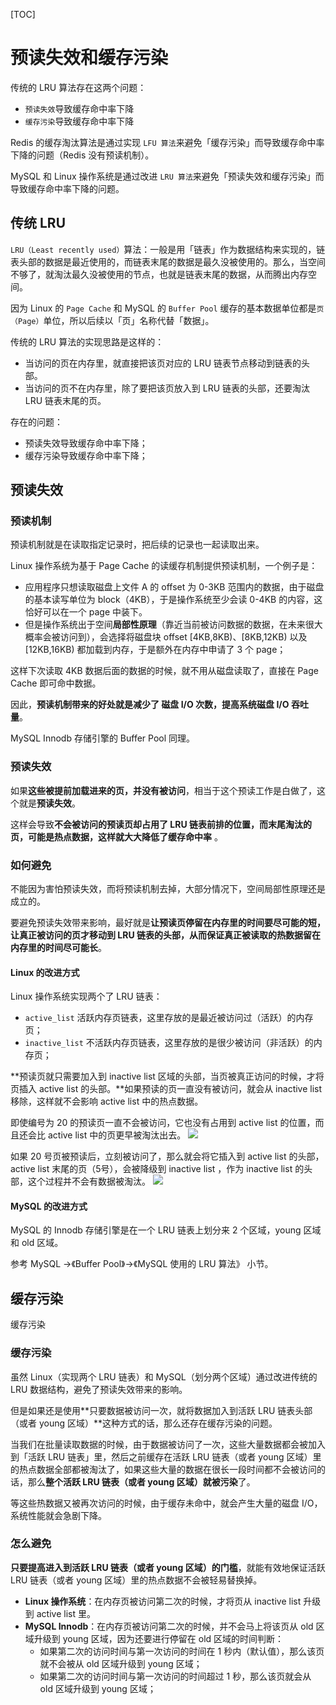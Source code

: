 
[TOC]
# 预读失效和缓存污染

传统的 LRU 算法存在这两个问题：

- `预读失效`导致缓存命中率下降
- `缓存污染`导致缓存命中率下降

Redis 的缓存淘汰算法是通过实现 `LFU 算法`来避免「缓存污染」而导致缓存命中率下降的问题（Redis 没有预读机制）。

MySQL 和 Linux 操作系统是通过改进 `LRU 算法`来避免「预读失效和缓存污染」而导致缓存命中率下降的问题。
## 传统 LRU

`LRU（Least recently used）`算法：一般是用「链表」作为数据结构来实现的，链表头部的数据是最近使用的，而链表末尾的数据是最久没被使用的。那么，当空间不够了，就淘汰最久没被使用的节点，也就是链表末尾的数据，从而腾出内存空间。

因为 Linux 的 `Page Cache` 和 MySQL 的 `Buffer Pool` 缓存的基本数据单位都是`页（Page）`单位，所以后续以「页」名称代替「数据」。

传统的 LRU 算法的实现思路是这样的：

- 当访问的页在内存里，就直接把该页对应的 LRU 链表节点移动到链表的头部。
- 当访问的页不在内存里，除了要把该页放入到 LRU 链表的头部，还要淘汰 LRU 链表末尾的页。

存在的问题：

- 预读失效导致缓存命中率下降；
- 缓存污染导致缓存命中率下降；

## 预读失效

### 预读机制

预读机制就是在读取指定记录时，把后续的记录也一起读取出来。

Linux 操作系统为基于 Page Cache 的读缓存机制提供预读机制，一个例子是：

- 应用程序只想读取磁盘上文件 A 的 offset 为 0-3KB 范围内的数据，由于磁盘的基本读写单位为 block（4KB），于是操作系统至少会读 0-4KB 的内容，这恰好可以在一个 page 中装下。
- 但是操作系统出于空间**局部性原理**（靠近当前被访问数据的数据，在未来很大概率会被访问到），会选择将磁盘块 offset [4KB,8KB)、[8KB,12KB) 以及 [12KB,16KB) 都加载到内存，于是额外在内存中申请了 3 个 page；

这样下次读取 4KB 数据后面的数据的时候，就不用从磁盘读取了，直接在 Page Cache 即可命中数据。

因此，**预读机制带来的好处就是减少了 磁盘 I/O 次数，提高系统磁盘 I/O 吞吐量**。

MySQL Innodb 存储引擎的 Buffer Pool 同理。
### 预读失效

如果**这些被提前加载进来的页，并没有被访问**，相当于这个预读工作是白做了，这个就是**预读失效**。

这样会导致**不会被访问的预读页却占用了 LRU 链表前排的位置，而末尾淘汰的页，可能是热点数据，这样就大大降低了缓存命中率** 。

### 如何避免

不能因为害怕预读失效，而将预读机制去掉，大部分情况下，空间局部性原理还是成立的。

要避免预读失效带来影响，最好就是**让预读页停留在内存里的时间要尽可能的短，让真正被访问的页才移动到 LRU 链表的头部，从而保证真正被读取的热数据留在内存里的时间尽可能长**。


#### Linux 的改进方式

Linux 操作系统实现两个了 LRU 链表：

- `active_list` 活跃内存页链表，这里存放的是最近被访问过（活跃）的内存页；
- `inactive_list` 不活跃内存页链表，这里存放的是很少被访问（非活跃）的内存页；

**预读页就只需要加入到 inactive list 区域的头部，当页被真正访问的时候，才将页插入 active list 的头部。**如果预读的页一直没有被访问，就会从 inactive list 移除，这样就不会影响 active list 中的热点数据。

即使编号为 20 的预读页一直不会被访问，它也没有占用到 active list 的位置，而且还会比 active list 中的页更早被淘汰出去。
![](https://camo.githubusercontent.com/f4a6528d173e88955e86a1fa0a29c5ce107916180501619c71aaae84f9aae00b/68747470733a2f2f63646e2e7869616f6c696e636f64696e672e636f6d2f67682f7869616f6c696e636f6465722f2545362539332538442545342542442539432545372542332542422545372542422539462f2545372542432539332545352541442539382f6163746976655f696e6163746976655f6c697374312e64726177696f2e706e67)

如果 20 号页被预读后，立刻被访问了，那么就会将它插入到 active list 的头部， active list 末尾的页（5号），会被降级到 inactive list ，作为 inactive list 的头部，这个过程并不会有数据被淘汰。
![](https://camo.githubusercontent.com/f975213d2b469f2a6b3a2df2e8038b9e75704498e086da3909073635f768ce66/68747470733a2f2f63646e2e7869616f6c696e636f64696e672e636f6d2f67682f7869616f6c696e636f6465722f2545362539332538442545342542442539432545372542332542422545372542422539462f2545372542432539332545352541442539382f6163746976655f696e6163746976655f6c697374322e64726177696f2e706e67)
#### MySQL 的改进方式

MySQL 的 Innodb 存储引擎是在一个 LRU 链表上划分来 2 个区域，young 区域 和 old 区域。

参考 MySQL ->《Buffer Pool》->《MySQL 使用的 LRU 算法》 小节。
## 缓存污染

缓存污染
### 缓存污染

虽然 Linux（实现两个 LRU 链表）和 MySQL（划分两个区域）通过改进传统的 LRU 数据结构，避免了预读失效带来的影响。

但是如果还是使用**只要数据被访问一次，就将数据加入到活跃 LRU 链表头部（或者 young 区域）**这种方式的话，那么还存在缓存污染的问题。

当我们在批量读取数据的时候，由于数据被访问了一次，这些大量数据都会被加入到「活跃 LRU 链表」里，然后之前缓存在活跃 LRU 链表（或者 young 区域）里的热点数据全部都被淘汰了，如果这些大量的数据在很长一段时间都不会被访问的话，那么**整个活跃 LRU 链表（或者 young 区域）就被污染**了。

等这些热数据又被再次访问的时候，由于缓存未命中，就会产生大量的磁盘 I/O，系统性能就会急剧下降。
### 怎么避免

**只要提高进入到活跃 LRU 链表（或者 young 区域）的门槛**，就能有效地保证活跃 LRU 链表（或者 young 区域）里的热点数据不会被轻易替换掉。

- **Linux 操作系统**：在内存页被访问第二次的时候，才将页从 inactive list 升级到 active list 里。
- **MySQL Innodb**：在内存页被访问第二次的时候，并不会马上将该页从 old 区域升级到 young 区域，因为还要进行停留在 old 区域的时间判断：
  - 如果第二次的访问时间与第一次访问的时间在 1 秒内（默认值），那么该页就不会被从 old 区域升级到 young 区域；
  - 如果第二次的访问时间与第一次访问的时间超过 1 秒，那么该页就会从 old 区域升级到 young 区域；
